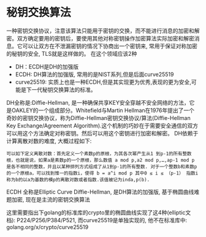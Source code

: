 # 秘钥交换算法

一种密钥交换协议，注意该算法只能用于密钥的交换，而不能进行消息的加密和解密。双方确定要用的密钥后，要使用其他对称密钥操作加密算法实际加密和解密消息。它可以让双方在不泄漏密钥的情况下协商出一个密钥来, 常用于保证对称加密的秘钥的安全, TLS就是这样做的。
在这个领域应该2种

+ DH：ECDH是DH的加强版
+ ECDH: DH算法的加强版, 常用的是NIST系列,但是后面curve25519
+ curve25519: 实质上也是一种ECDH,但是其实现更为优秀,表现的更为安全,可能是下一代秘钥交换算法的标准。


DH全称是:Diffie-Hellman, 是一种确保共享KEY安全穿越不安全网络的方法，它是OAKLEY的一个组成部分。Whitefield与Martin Hellman在1976年提出了一个奇妙的密钥交换协议，称为Diffie-Hellman密钥交换协议/算法(Diffie-Hellman Key Exchange/Agreement Algorithm).这个机制的巧妙在于需要安全通信的双方可以用这个方法确定对称密钥。然后可以用这个密钥进行加密和解密。
DH依赖于计算离散对数的难度, 大概过程如下:

```
可以如下定义离散对数：首先定义一个素数p的原根，为其各次幂产生从1 到p-1的所有整数根，也就是说，如果a是素数p的一个原根，那么数值 a mod p,a2 mod p,…,ap-1 mod p 是各不相同的整数，并且以某种排列方式组成了从1到p-1的所有整数. 对于一个整数b和素数p的一个原根a，可以找到惟一的指数i，使得 b = a^i mod p 其中0 ≤ i ≤ （p-1） 指数i称为b的以a为基数的模p的离散对数或者指数.该值被记为inda,p(b).
```


ECDH 全称是Elliptic Curve Diffie-Hellman, 是DH算法的加强版, 基于椭圆曲线难题加密, 现在是主流的密钥交换算法

这里需要指出下golang的标准库的crypto里的椭圆曲线实现了这4种(elliptic文档): P224/P256/P384/P521, 而curve25519是单独实现的, 他不在标准库中: golang.org/x/crypto/curve25519